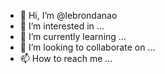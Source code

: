 - 👋 Hi, I’m @lebrondanao
- 👀 I’m interested in ...
- 🌱 I’m currently learning ...
- 💞️ I’m looking to collaborate on ...
- 📫 How to reach me ...

<!---
lebrondanao/lebrondanao is a ✨ special ✨ repository because its `README.md` (this file) appears on your GitHub profile.
You can click the Preview link to take a look at your changes.
--->
